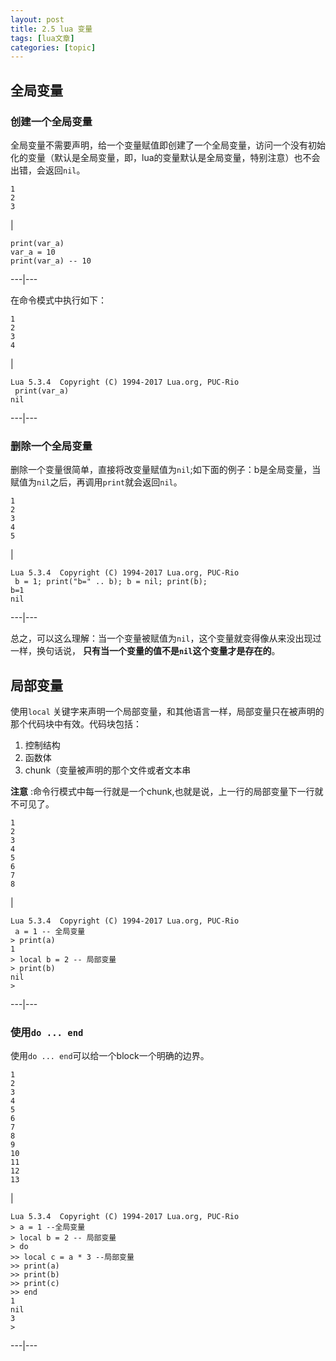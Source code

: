 ```yaml
---
layout: post
title: 2.5 lua 变量 
tags: [lua文章]
categories: [topic]
---
```

## 全局变量

### 创建一个全局变量

全局变量不需要声明，给一个变量赋值即创建了一个全局变量，访问一个没有初始化的变量（默认是全局变量，即，lua的变量默认是全局变量，特别注意）也不会出错，会返回`nil`。  

    
    
    1  
    2  
    3  
    

|

    
    
    print(var_a)   
    var_a = 10  
    print(var_a) -- 10  
      
  
---|---  
  
在命令模式中执行如下：  

    
    
    1  
    2  
    3  
    4  
    

|

    
    
    Lua 5.3.4  Copyright (C) 1994-2017 Lua.org, PUC-Rio  
     print(var_a)  
    nil  
      
      
  
---|---  
  
### 删除一个全局变量

删除一个变量很简单，直接将改变量赋值为`nil`;如下面的例子：b是全局变量，当赋值为`nil`之后，再调用`print`就会返回`nil`。  

    
    
    1  
    2  
    3  
    4  
    5  
    

|

    
    
    Lua 5.3.4  Copyright (C) 1994-2017 Lua.org, PUC-Rio  
     b = 1; print("b=" .. b); b = nil; print(b);  
    b=1  
    nil  
      
      
  
---|---  
  
总之，可以这么理解：当一个变量被赋值为`nil`，这个变量就变得像从来没出现过一样，换句话说， **只有当一个变量的值不是`nil`这个变量才是存在的**。

## 局部变量

使用`local` 关键字来声明一个局部变量，和其他语言一样，局部变量只在被声明的那个代码块中有效。代码块包括：

  1. 控制结构
  2. 函数体
  3. chunk（变量被声明的那个文件或者文本串

**注意** :命令行模式中每一行就是一个chunk,也就是说，上一行的局部变量下一行就不可见了。  

    
    
    1  
    2  
    3  
    4  
    5  
    6  
    7  
    8  
    

|

    
    
    Lua 5.3.4  Copyright (C) 1994-2017 Lua.org, PUC-Rio  
     a = 1 -- 全局变量  
    > print(a)  
    1  
    > local b = 2 -- 局部变量  
    > print(b)  
    nil  
    >  
      
  
---|---  
  
### 使用`do ... end`

使用`do ... end`可以给一个block一个明确的边界。  

    
    
    1  
    2  
    3  
    4  
    5  
    6  
    7  
    8  
    9  
    10  
    11  
    12  
    13  
    

|

    
    
    Lua 5.3.4  Copyright (C) 1994-2017 Lua.org, PUC-Rio  
    > a = 1 --全局变量  
    > local b = 2 -- 局部变量  
    > do  
    >> local c = a * 3 --局部变量  
    >> print(a)  
    >> print(b)  
    >> print(c)  
    >> end  
    1  
    nil  
    3  
    >  
      
  
---|---